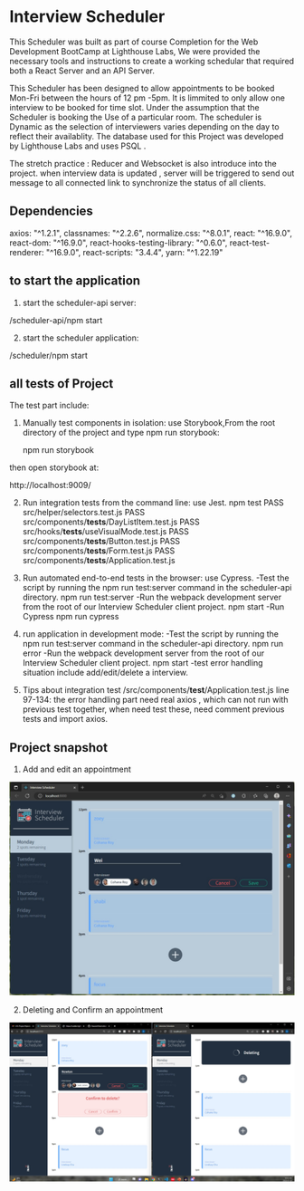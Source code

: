 # Interview Scheduler
This Scheduler was built as part of course Completion for the Web Development BootCamp at Lighthouse Labs, We were provided the necessary tools and instructions to create a working schedular that required both a React Server and an API Server.

This Scheduler has been designed to allow appointments to be booked Mon-Fri between the hours of 12 pm -5pm. It is limmited to only allow one interview to be booked for time slot. Under the assumption that the Scheduler is booking the Use of a particular room. The scheduler is Dynamic as the selection of interviewers varies depending on the day to reflect their availablity. The database used for this Project was developed by Lighthouse Labs and uses PSQL .

The stretch practice : Reducer and Websocket is also introduce into the project. when interview data is updated , server will be triggered to send out message to all connected link to synchronize the status of all clients. 

## Dependencies 
   axios: "^1.2.1",
   classnames: "^2.2.6",
   normalize.css: "^8.0.1",
   react: "^16.9.0",
   react-dom: "^16.9.0",
   react-hooks-testing-library: "^0.6.0",
   react-test-renderer: "^16.9.0",
   react-scripts: "3.4.4",
   yarn: "^1.22.19"
 

## to start the application 

1. start the scheduler-api server:

/scheduler-api/npm start

2. start the scheduler application:

/scheduler/npm start

## all tests of Project 

The test part include: 
1. Manually test components in isolation: use Storybook,From the root directory of the project and type npm run storybook:

   npm run storybook

then open storybook at:
   
   http://localhost:9009/


2. Run integration tests from the command line: use Jest.
   npm test
    PASS  src/helper/selectors.test.js
    PASS  src/components/__tests__/DayListItem.test.js
    PASS  src/hooks/__tests__/useVisualMode.test.js
    PASS  src/components/__tests__/Button.test.js
    PASS  src/components/__tests__/Form.test.js
    PASS  src/components/__tests__/Application.test.js

3. Run automated end-to-end tests in the browser: use Cypress.
   -Test the script by running the npm run test:server command in the scheduler-api directory.
    npm run test:server
   -Run the webpack development server from the root of our Interview Scheduler client project.
    npm start
   -Run Cypress 
    npm run cypress

4. run  application in development mode: 
   -Test the script by running the npm run test:server command in the scheduler-api directory.
    npm run error
   -Run the webpack development server from the root of our Interview Scheduler client project.
    npm start
   -test error handling situation include add/edit/delete a interview.
  
5. Tips about integration test 
   /src/components/__test__/Application.test.js
      line 97-134: the error handling part need real axios , which can not run with previous test together, when need test these, need comment previous tests and import axios. 

## Project snapshot
1. Add and edit an appointment

!["Add and edit a appointment"](/doc/addinterview.jpg)

2. Deleting and Confirm an appointment

!["Deleting and Confirm"](/doc/edit_delete_confirm.jpg)



